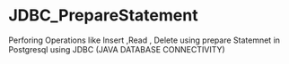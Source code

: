 # JDBC_PrepareStatement

Perforing Operations like Insert ,Read , Delete using prepare Statemnet in Postgresql using JDBC (JAVA DATABASE CONNECTIVITY)

